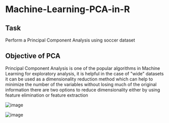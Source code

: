 # Machine-Learning-PCA-in-R

## Task

  Perform a  Principal Component Analysis using soccer dataset

## Objective of PCA

 Principal Component Analysis is one of the popular algorithms in Machine Learning for exploratory analysis, it is helpful in the case of "wide" datasets
 it can be used as a dimensionality reduction method which can help to minimize the number of the variables without losing much of the original information
 there are two options to reduce dimensionality either by using feature elimination or feature extraction

![image](https://user-images.githubusercontent.com/43942029/82014900-8e293400-964b-11ea-8f26-6f22c2f570db.png)

![image](https://user-images.githubusercontent.com/43942029/82014923-9aad8c80-964b-11ea-8185-682ff814f1b3.png)

